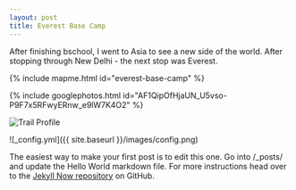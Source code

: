 ```yaml
---
layout: post
title: Everest Base Camp
---
```


After finishing bschool, I went to Asia to see a new side of the world. After stopping through New Delhi - the next stop was Everest.

{% include mapme.html id="everest-base-camp" %}

{% include googlephotos.html id="AF1QipOfHjaUN_U5vso-P9F7x5RFwyERnw_e9lW7K4O2" %}

<img src="http://drive.google.com/uc?export=view&id=AF1QipOfHjaUN_U5vso-P9F7x5RFwyERnw_e9lW7K4O2" alt="Trail Profile">

![_config.yml]({{ site.baseurl }}/images/config.png)


The easiest way to make your first post is to edit this one. Go into /_posts/ and update the Hello World markdown file. For more instructions head over to the [Jekyll Now repository](https://github.com/barryclark/jekyll-now) on GitHub.

